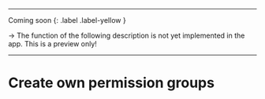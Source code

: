 <!--
---
layout: default
title: Permission groups
parent: Project administration
nav_order: 2
---
-->

---

Coming soon
{: .label .label-yellow }

&rarr; The function of the following description is not yet implemented in the app. This is a preview only!

---

# Create own permission groups